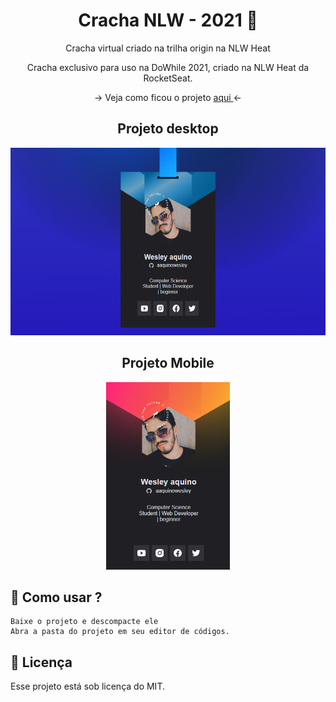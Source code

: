 <h1 align="center"> Cracha NLW - 2021 🚀</h1>
<p align="center">  Cracha virtual criado na trilha origin na NLW Heat</p>

<p align="center"> Cracha exclusivo para uso na DoWhile 2021, criado na NLW Heat da RocketSeat.</p>

<p align='center'> → Veja como ficou o projeto <a href='https://aaquinowesley.github.io/cracha-nlw/'> aqui </a> ← </p>

<div align='center'>
  <div>
    <h2> Projeto desktop </h2>
    <img height='300px' width='auto' src='preview.PNG'/>
  </div>
  <div> 
    <h2> Projeto Mobile </h2>
    <img height='300px' width='auto' src='preview-mobile.PNG'/>
  </div>
</div>

## 🤔 Como usar ?

```
Baixe o projeto e descompacte ele
Abra a pasta do projeto em seu editor de códigos.
```
## 📝 Licença

Esse projeto está sob licença do MIT.
